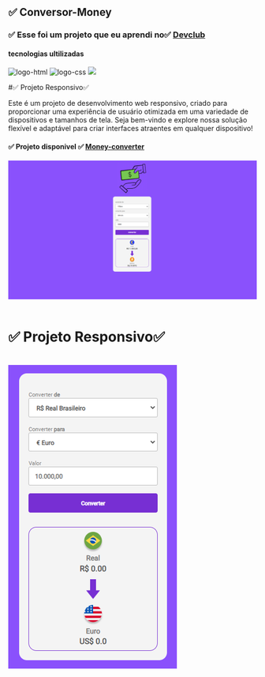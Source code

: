 <h1 aling="center">
<h2> ✅ Conversor-Money </h2>
</h1>
<h3>✅ Esse foi um projeto que eu aprendi no✅ <a href="https://rodolfomori.com.br/devclub/">Devclub</a></h3>
<h4>tecnologias ultilizadas</h4>
 <img src="https://img.shields.io/badge/HTML5-E34F26?style=for-the-badge&logo=html5&logoColor=white" alt="logo-html" />
 <img src="https://img.shields.io/badge/CSS3-1572B6?style=for-the-badge&logo=css3&logoColor=white" alt="logo-css" />
 <img src="https://img.shields.io/badge/JavaScript-F7DF1E?style=for-the-badge&logo=javascript&logoColor=black" />
 <p>#✅ Projeto Responsivo✅ 

Este é um projeto de desenvolvimento web responsivo, criado para proporcionar uma experiência de usuário otimizada em uma variedade de dispositivos e tamanhos de tela. Seja bem-vindo e explore nossa solução flexível e adaptável para criar interfaces atraentes em qualquer dispositivo!
<p/>
 <h4>✅  Projeto disponivel ✅ <a href="https://zenaldo-oliveira.github.io/We-Care/"▶✅ >Money-converter</a></h4>
<img src="https://github.com/zenaldo-oliveira/Conversor-de-moeda/blob/main/assets/Captura%20de%20tela%202024-03-24%20161409.png?raw=true"/>
 <br>
 <br>
 <h1>✅ Projeto Responsivo✅ <h1>
<img src="https://github.com/zenaldo-oliveira/Conversor-de-moeda/blob/main/assets/Captura%20de%20tela%202024-03-24%20130833.png?raw=true" alt="img-responsivo"/>
